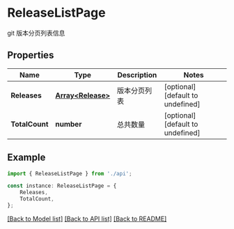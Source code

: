 # ReleaseListPage

git 版本分页列表信息

## Properties

Name | Type | Description | Notes
------------ | ------------- | ------------- | -------------
**Releases** | [**Array&lt;Release&gt;**](Release.md) | 版本分页列表 | [optional] [default to undefined]
**TotalCount** | **number** | 总共数量 | [optional] [default to undefined]

## Example

```typescript
import { ReleaseListPage } from './api';

const instance: ReleaseListPage = {
    Releases,
    TotalCount,
};
```

[[Back to Model list]](../README.md#documentation-for-models) [[Back to API list]](../README.md#documentation-for-api-endpoints) [[Back to README]](../README.md)
